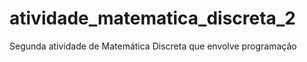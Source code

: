 # atividade_matematica_discreta_2
 Segunda atividade de Matemática Discreta que envolve programação
